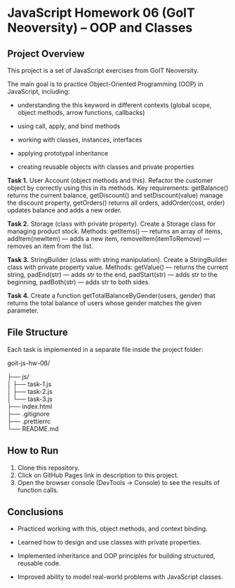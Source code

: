 # JavaScript Homework 06 (GoIT Neoversity) – OOP and Classes

## Project Overview  
This project is a set of JavaScript exercises from GoIT Neoversity.

The main goal is to practice Object-Oriented Programming (OOP) in JavaScript, including:

- understanding the this keyword in different contexts (global scope, object methods, arrow functions, callbacks)

- using call, apply, and bind methods

- working with classes, instances, interfaces

- applying prototypal inheritance

- creating reusable objects with classes and private properties


**Task 1.** User Account (object methods and this). Refactor the customer object by correctly using this in its methods. Key requirements: getBalance() returns the current balance, getDiscount() and setDiscount(value) manage the discount property, getOrders() returns all orders, addOrder(cost, order) updates balance and adds a new order.

**Task 2.** Storage (class with private property). Create a Storage class for managing product stock. Methods: getItems() — returns an array of items, addItem(newItem) — adds a new item, removeItem(itemToRemove) — removes an item from the list.

**Task 3.** StringBuilder (class with string manipulation). Create a StringBuilder class with private property value. Methods: getValue() — returns the current string, padEnd(str) — adds str to the end, padStart(str) — adds str to the beginning, padBoth(str) — adds str to both sides. 

**Task 4.** Create a function getTotalBalanceByGender(users, gender) that returns the total balance of users whose gender matches the given parameter.

## File Structure  
Each task is implemented in a separate file inside the project folder:  

goit-js-hw-06/ 

├── js/  
│ ├── task-1.js  
│ ├── task-2.js   
│ └── task-3.js  
├── index.html  
├── .gitignore  
├── .prettierrc  
└── README.md  

## How to Run  
1. Clone this repository.  
2. Click on GitHub Pages link in description to this project.  
3. Open the browser console (DevTools → Console) to see the results of function calls.  

## Conclusions

- Practiced working with this, object methods, and context binding.

- Learned how to design and use classes with private properties.

- Implemented inheritance and OOP principles for building structured, reusable code.

- Improved ability to model real-world problems with JavaScript classes.
